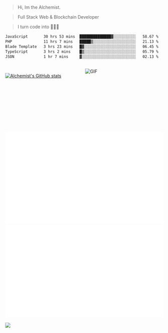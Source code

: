 > Hi, Im the Alchemist.

> Full Stack Web & Blockchain Developer

> I turn code into 💎💎💎

<!--START_SECTION:waka-->
```text
JavaScript       30 hrs 53 mins  ██████████████▓░░░░░░░░░░   58.67 % 
PHP              11 hrs 7 mins   █████▒░░░░░░░░░░░░░░░░░░░   21.13 % 
Blade Template   3 hrs 23 mins   █▓░░░░░░░░░░░░░░░░░░░░░░░   06.45 % 
TypeScript       3 hrs 2 mins    █▒░░░░░░░░░░░░░░░░░░░░░░░   05.79 % 
JSON             1 hr 7 mins     ▓░░░░░░░░░░░░░░░░░░░░░░░░   02.13 % 
```
<!--END_SECTION:waka-->


<br />

<img align="right" alt="GIF" src="https://user-images.githubusercontent.com/5355808/139111924-210cc6fa-9fb1-4dac-929d-6324a5836a92.gif" width="250" height="200" />

[![Alchemist's GitHub stats](https://github-readme-stats.vercel.app/api?username=DrMaxis&show_icons=true&theme=outrun&count_private=true)](#)

![](https://raw.githubusercontent.com/DrMaxis/github-stats-transparent/output/generated/overview.svg)
![](https://raw.githubusercontent.com/DrMaxis/github-stats-transparent/output/generated/languages.svg)

 
<a href="https://count.getloli.com/"><img src="https://count.getloli.com/get/@:maxis-the-alchemist?theme=rule34"></a>
<!-- https://count.getloli.com/get/@alchemist?theme=rule34 -->
<br>


